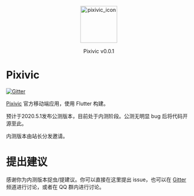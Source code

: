 <p align="center">
<img src="https://i.jue.sh/i1/2020/04/04/6qwf4H.png" width = "100" height = "100" alt="pixivic_icon"/>
</p>

<p align="center">Pixivic v0.0.1</p>

# Pixivic
[![Gitter](https://badges.gitter.im/pixivic-flutter/community.svg)](https://gitter.im/pixivic-flutter/community?utm_source=badge&utm_medium=badge&utm_campaign=pr-badge)



[Pixivic](https://pixivic.com/) 官方移动端应用，使用 Flutter 构建。

预计于2020.5.1发布公测版本，目前处于内测阶段。公测无明显 bug 后将代码开源至此。

内测版本由站长分发邀请。

# 提出建议

感谢你为内测版本捉虫/提建议。你可以直接在这里提出 issue，也可以在 [Gitter]((https://gitter.im/pixivic-flutter/community?utm_source=badge&utm_medium=badge&utm_campaign=pr-badge)) 频道进行讨论，或者在 QQ 群内进行讨论。